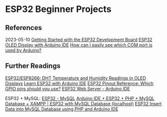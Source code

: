 # ESP32 Beginner Projects

## References
2023-05-10
[Getting Started with the ESP32 Development Board](https://randomnerdtutorials.com/getting-started-with-esp32/)
[ESP32 OLED Display with Arduino IDE](https://randomnerdtutorials.com/esp32-ssd1306-oled-display-arduino-ide/)
[How can I easily see which COM port is used by Arduino?](https://arduino.stackexchange.com/questions/21771/how-can-i-easily-see-which-com-port-is-used-by-arduino)

## Further Readings
[ESP32/ESP8266: DHT Temperature and Humidity Readings in OLED Displays](https://randomnerdtutorials.com/esp32-esp8266-dht-temperature-and-humidity-oled-display/)
[Learn ESP32 with Arduino IDE](https://randomnerdtutorials.com/learn-esp32-with-arduino-ide/)
[ESP32 Pinout Reference: Which GPIO pins should you use?](https://randomnerdtutorials.com/esp32-pinout-reference-gpios/)
[ESP32 Web Server - Arduino IDE](https://randomnerdtutorials.com/esp32-web-server-arduino-ide/)

ESP32 + MySQL:
[ESP32 - MySQL](https://esp32io.com/tutorials/esp32-mysql?utm_content=cmp-true)
[Arduino IDE + ESP32 + PHP + MySQL Database + XAMPP | ESP32 with MySQL Database (localhost)](https://www.youtube.com/watch?v=naOb1M1jy_0)
[ESP32 Insert Data into MySQL Database using PHP and Arduino IDE](https://microcontrollerslab.com/esp32-mysql-database-php/)

